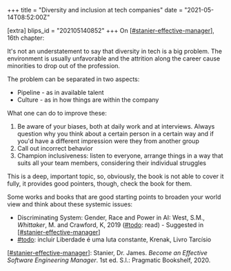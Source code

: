 +++
title = "Diversity and inclusion at tech companies"
date = "2021-05-14T08:52:00Z"

[extra]
blips_id = "202105140852"
+++
On [[#stanier-effective-manager](/blips/tags/stanier-effective-manager)], 16th chapter:

It's not an understatement to say that diversity in tech is a big problem. The environment is usually unfavorable and the attrition along the career cause minorities to drop out of the profession.

The problem can be separated in two aspects:
- Pipeline - as in available talent
- Culture - as in how things are within the company

What one can do to improve these:
1. Be aware of your biases, both at daily work and at interviews. Always question why you think about a certain person in a certain way and if you'd have a different impression were they from another group
2. Call out incorrect behavior
3. Champion inclusiveness: listen to everyone, arrange things in a way that suits all your team members, considering their individual struggles

This is a deep, important topic, so, obviously, the book is not able to cover it fully, it provides good pointers, though, check the book for them. 

Some works and books that are good starting points to broaden your world view and think about these systemic issues:
- Discriminating System: Gender, Race and Power in AI: West, S.M., _Whittaker_, M. and Crawford, K, 2019 ([#todo](/blips/tags/todo): read) - Suggested in [[#stanier-effective-manager](/blips/tags/stanier-effective-manager)]
- [#todo](/blips/tags/todo): incluir Liberdade é uma luta constante, Krenak, Livro Tarcísio



[[#stanier-effective-manager](/blips/tags/stanier-effective-manager)]: Stanier, Dr. James. _Become an Effective Software Engineering Manager_. 1st ed. S.l.: Pragmatic Bookshelf, 2020.
